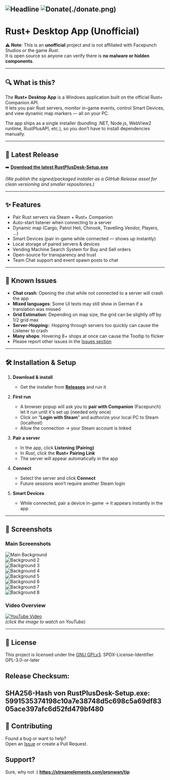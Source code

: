 ![Headline](./headlineGIT.jpg) 
![Donate(./donate.png)](https://streamelements.com/pronwan/tip)
---
# Rust+ Desktop App (Unofficial)

⚠️ **Note**: This is an **unofficial** project and is not affiliated with Facepunch Studios or the game *Rust*.  
It is open source so anyone can verify there is **no malware or hidden components**.

---

## 🔍 What is this?

The **Rust+ Desktop App** is a Windows application built on the official Rust+ Companion API.  
It lets you pair Rust servers, monitor in-game events, control Smart Devices, and view dynamic map markers — all on your PC.

The app ships as a single installer (bundling .NET, Node.js, WebView2 runtime, RustPlusAPI, etc.), so you don’t have to install dependencies manually.

---

## 🚀 Latest Release

➡️ **[Download the latest RustPlusDesk-Setup.exe](../../releases/latest)**

*(We publish the signed/packaged installer as a GitHub Release asset for clean versioning and smaller repositories.)*

---

## ✨ Features

- Pair Rust servers via Steam + Rust+ Companion
- Auto-start listener when connecting to a server
- Dynamic map (Cargo, Patrol Heli, Chinook, Travelling Vendor, Players, …)
- Smart Devices (pair in-game while connected — shows up instantly)
- Local storage of paired servers & devices
- Vending Machine Search System for Buy and Sell orders
- Open-source for transparency and trust
- Team Chat support and event spawn posts to chat

---

## 🐞 Known Issues

- **Chat crash**: Opening the chat while not connected to a server will crash the app  
- **Mixed languages**: Some UI texts may still show in German if a translation was missed  
- **Grid Estimation**: Depending on map size, the grid can be slightly off by 1/2 grid max
- **Server-Hopping:**: Hopping through servers too quickly can cause the Listener to crash
- **Many shops**: Hovering 8+ shops at once can cause the Tooltip to flicker
- Please report other issues in the [Issues section](../../issues)
---

## 🛠️ Installation & Setup

1. **Download & install**  
   - Get the installer from **[Releases](../../releases/latest)** and run it

2. **First run**
   - A browser popup will ask you to **pair with Companion** (Facepunch)
     let it run until it's set up (needed only once)
   - Click on "**Login with Steam**" and authorize your local PC to Steam (localhost)  
   - Allow the connection → your Steam account is linked

4. **Pair a server**  
   - In the app, click **Listening (Pairing)**  
   - In *Rust*, click the **Rust+ Pairing Link**  
   - The server will appear automatically in the app

5. **Connect**  
   - Select the server and click **Connect**  
   - Future sessions won’t require another Steam login

6. **Smart Devices**  
   - While connected, pair a device in-game → it appears instantly in the app

---

## 📸 Screenshots

### Main Screenshots
![Main Background](./RustPlusDesktop/rustplusbg.png)  
![Background 2](./RustPlusDesktop/rustplusbg2.png)  
![Background 3](./RustPlusDesktop/rustplusbg3.png)  
![Background 4](./RustPlusDesktop/rustplusbg4.png)  
![Background 5](./RustPlusDesktop/rustplusbg5.png)  
![Background 6](./RustPlusDesktop/rustplusbg6.png)  
![Background 7](./RustPlusDesktop/rustplusbg7.png)  
![Background 8](./RustPlusDesktop/rustplusbg8.png)

### Video Overview
[![YouTube Video](./RustPlusDesktop/rustplusbg.png)](https://www.youtube.com/watch?v=4NlFuLPK4wk)  
*(click the image to watch on YouTube)*

---

## 📜 License

This project is licensed under the [GNU GPLv3](./LICENSE).
SPDX-License-Identifier
GPL-3.0-or-later

## Release Checksum:
SHA256-Hash von RustPlusDesk-Setup.exe:
5991535374198c10a7e38748d5c698c5a69df8305ace397afc6d52fd479bf480
---

## 🙌 Contributing

Found a bug or want to help?  
Open an [Issue](../../issues) or create a Pull Request.

## Support?

Sure, why not :) 
**https://streamelements.com/pronwan/tip**
